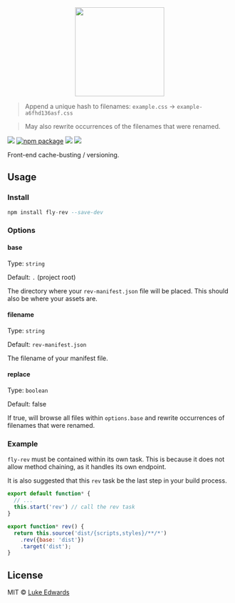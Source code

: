 <div align="center">
  <a href="http://github.com/flyjs/fly">
    <img width=200px  src="https://cloud.githubusercontent.com/assets/8317250/8733685/0be81080-2c40-11e5-98d2-c634f076ccd7.png">
  </a>
</div>

>Append a unique hash to filenames: `example.css` → `example-a6fhd136asf.css`

>May also rewrite occurrences of the filenames that were renamed.

[![][fly-badge]][fly]
[![npm package][npm-ver-link]][releases]
[![][dl-badge]][npm-pkg-link]
[![][travis-badge]][travis-link]

Front-end cache-busting / versioning.

## Usage

### Install
```a
npm install fly-rev --save-dev
```

### Options

#### base
Type: `string`

Default: `.` (project root)

The directory where your `rev-manifest.json` file will be placed. This should also be where your assets are.

#### filename
Type: `string`

Default: `rev-manifest.json`

The filename of your manifest file.

#### replace
Type: `boolean`

Default: false

If true, will browse all files within `options.base` and rewrite occurrences of filenames that were renamed.

### Example

`fly-rev` must be contained within its own task. This is because it does not allow method chaining, as it handles its own endpoint.

It is also suggested that this `rev` task be the last step in your build process.

```js
export default function* {
  // ...
  this.start('rev') // call the rev task
}

export function* rev() {
  return this.source('dist/{scripts,styles}/**/*')
    .rev({base: 'dist'})
    .target('dist');
}
```

## License

MIT © [Luke Edwards](https://lukeed.com)


[releases]:     https://github.com/lukeed/fly-rev/releases
[fly]:          https://www.github.com/flyjs/fly
[fly-badge]:    https://img.shields.io/badge/fly-JS-05B3E1.svg?style=flat-square
[mit-badge]:    https://img.shields.io/badge/license-MIT-444444.svg?style=flat-square
[npm-pkg-link]: https://www.npmjs.org/package/fly-rev
[npm-ver-link]: https://img.shields.io/npm/v/fly-rev.svg?style=flat-square
[dl-badge]:     http://img.shields.io/npm/dm/fly-rev.svg?style=flat-square
[travis-link]:  https://travis-ci.org/lukeed/fly-rev
[travis-badge]: http://img.shields.io/travis/lukeed/fly-rev.svg?style=flat-square
